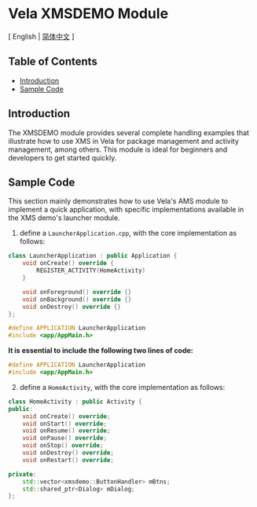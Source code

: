# Vela XMSDEMO Module

\[ English | [简体中文](README_zh_cn.md) \]

## Table of Contents

- [Introduction](#introduction)
- [Sample Code](#sample-code)

## Introduction

The XMSDEMO module provides several complete handling examples that illustrate how to use XMS in Vela for package management and activity management, among others. This module is ideal for beginners and developers to get started quickly.

## Sample Code

This section mainly demonstrates how to use Vela's AMS module to implement a quick application, with specific implementations available in the XMS demo's launcher module.

1. define a `LauncherApplication.cpp`, with the core implementation as follows:

```c++
class LauncherApplication : public Application {
    void onCreate() override {
        REGISTER_ACTIVITY(HomeActivity)
    }

    void onForeground() override {}
    void onBackground() override {}
    void onDestroy() override {}
};

#define APPLICATION LauncherApplication
#include <app/AppMain.h>
```

**It is essential to include the following two lines of code:**
```c++
#define APPLICATION LauncherApplication
#include <app/AppMain.h>
```

2. define a `HomeActivity`, with the core implementation as follows:

```c++
class HomeActivity : public Activity {
public:
    void onCreate() override;
    void onStart() override;
    void onResume() override;
    void onPause() override;
    void onStop() override;
    void onDestroy() override;
    void onRestart() override;

private:
    std::vector<xmsdemo::ButtonHandler> mBtns;
    std::shared_ptr<Dialog> mDialog;
};
```
